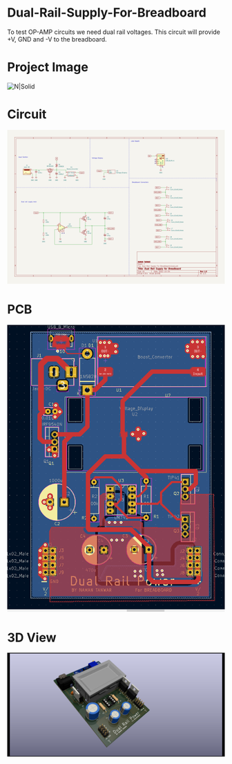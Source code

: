 # Dual-Rail-Supply-For-Breadboard
To test OP-AMP circuits we need dual rail voltages. This circuit will provide +V, GND and -V to the breadboard.

# Project Image
![N|Solid](https://raw.githubusercontent.com/naman-tanwar/Dual-Rail-Supply-For-Breadboard/main/Images/Final%20PCB/Closeup%202.jpg)

# Circuit
![N|Solid](https://raw.githubusercontent.com/naman-tanwar/Dual-Rail-Supply-For-Breadboard/main/Circuit.png)

# PCB
![N|Solid](https://raw.githubusercontent.com/naman-tanwar/Dual-Rail-Supply-For-Breadboard/main/Images/PCB%20Render/PCB2.PNG)

# 3D View
![N|Solid](https://raw.githubusercontent.com/naman-tanwar/Dual-Rail-Supply-For-Breadboard/main/Images/PCB%20Render/3D%20View%202.png)
